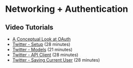 # Networking + Authentication

## Video Tutorials
* [A Conceptual Look at OAuth](http://courses.codepath.com/course_videos/ios_university/youtu/tFYrq3d54Dc?title=A+Conceptual+Look+at+OAuth)
* [Twitter - Setup](https://youtu.be/4VQQTLybods?list=PLrT2tZ9JRrf7W4hoXt0cWHcvLRfvQlCKl) (28 minutes) 
* [Twitter - Models](https://youtu.be/LpJchnjdMwQ?list=PLrT2tZ9JRrf7W4hoXt0cWHcvLRfvQlCKl) (21 minutes)
* [Twitter - API Client](https://youtu.be/Do0FnfJDY6E?list=PLrT2tZ9JRrf7W4hoXt0cWHcvLRfvQlCKl) (28 minutes)
* [Twitter - Saving Current User](https://youtu.be/mjnz4sGe3Ps?list=PLrT2tZ9JRrf7W4hoXt0cWHcvLRfvQlCKl) (28 minutes)